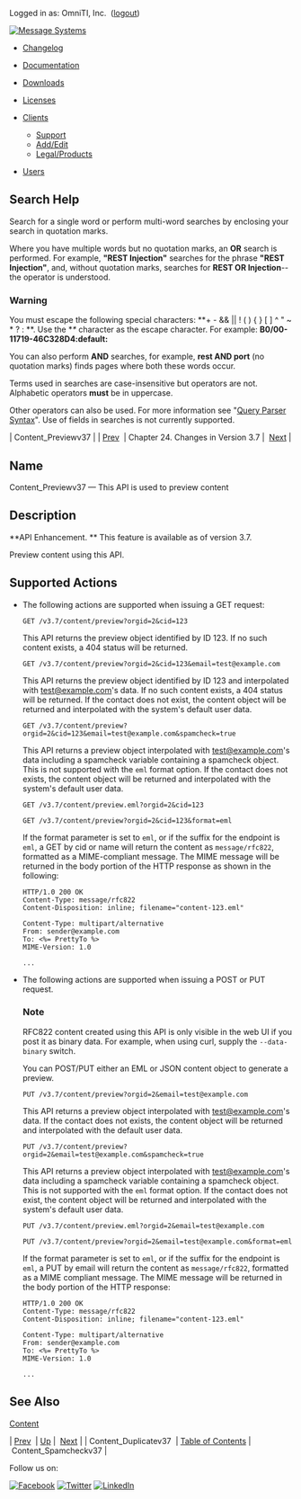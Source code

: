 Logged in as: OmniTI, Inc.  ([logout](https://support.messagesystems.com/logout.php))

[![Message Systems](https://support.messagesystems.com/images/ms-white205.png)](https://support.messagesystems.com/start.php) 

*   [Changelog](https://support.messagesystems.com/start.php?show=changelog)
*   [Documentation](https://support.messagesystems.com/docs/)
*   [Downloads](https://support.messagesystems.com/start.php)

*   [Licenses](https://support.messagesystems.com/license_summary.php)
*   <a href="">Clients</a>
    *   [Support](https://support.messagesystems.com/cs.php)
    *   [Add/Edit](https://support.messagesystems.com/edit_client.php)
    *   [Legal/Products](https://support.messagesystems.com/edit_products.php)
*   [Users](https://support.messagesystems.com/edit_customer.php)

## Search Help

Search for a single word or perform multi-word searches by enclosing your search in quotation marks.

Where you have multiple words but no quotation marks, an **OR** search is performed. For example, **"REST Injection"** searches for the phrase **"REST Injection"**, and, without quotation marks, searches for **REST OR Injection**--the operator is understood.

### Warning

You must escape the following special characters: **+ - && || ! ( ) { } [ ] ^ " ~ * ? : \**. Use the **\** character as the escape character. For example: **B0/00-11719-46C328D4\:default\:**

You can also perform **AND** searches, for example, **rest AND port** (no quotation marks) finds pages where both these words occur.

Terms used in searches are case-insensitive but operators are not. Alphabetic operators **must** be in uppercase.

Other operators can also be used. For more information see "[Query Parser Syntax](https://lucene.apache.org/core/old_versioned_docs/versions/3_0_0/queryparsersyntax.html)". Use of fields in searches is not currently supported.

| Content_Previewv37 |
| [Prev](rest.Content_Duplicatev37.php)  | Chapter 24. Changes in Version 3.7 |  [Next](rest.Content_Spamcheckv37.php) |

<a name="rest.Content_Previewv37"></a>
## Name

Content_Previewv37 — This API is used to preview content

<a name="idp979808"></a>
## Description

**API Enhancement. ** This feature is available as of version 3.7.

Preview content using this API.

## Supported Actions

*   The following actions are supported when issuing a GET request:

    `GET /v3.7/content/preview?orgid=2&cid=123`

    This API returns the preview object identified by ID 123. If no such content exists, a 404 status will be returned.

    `GET /v3.7/content/preview?orgid=2&cid=123&email=test@example.com`

    This API returns the preview object identified by ID 123 and interpolated with test@example.com's data. If no such content exists, a 404 status will be returned. If the contact does not exist, the content object will be returned and interpolated with the system's default user data.

    `GET /v3.7/content/preview?orgid=2&cid=123&email=test@example.com&spamcheck=true`

    This API returns a preview object interpolated with test@example.com's data including a spamcheck variable containing a spamcheck object. This is not supported with the `eml` format option. If the contact does not exists, the content object will be returned and interpolated with the system's default user data.

    ```
    GET /v3.7/content/preview.eml?orgid=2&cid=123

    GET /v3.7/content/preview?orgid=2&cid=123&format=eml
    ```

    If the format parameter is set to `eml`, or if the suffix for the endpoint is `eml`, a GET by cid or name will return the content as `message/rfc822`, formatted as a MIME-compliant message. The MIME message will be returned in the body portion of the HTTP response as shown in the following:

    ```
    HTTP/1.0 200 OK
    Content-Type: message/rfc822
    Content-Disposition: inline; filename="content-123.eml"

    Content-Type: multipart/alternative
    From: sender@example.com
    To: <%= PrettyTo %>
    MIME-Version: 1.0

    ...
    ```

*   The following actions are supported when issuing a POST or PUT request.

    ### Note

    RFC822 content created using this API is only visible in the web UI if you post it as binary data. For example, when using curl, supply the `--data-binary` switch.

    You can POST/PUT either an EML or JSON content object to generate a preview.

    `PUT /v3.7/content/preview?orgid=2&email=test@example.com`

    This API returns a preview object interpolated with test@example.com's data. If the contact does not exists, the content object will be returned and interpolated with the default user data.

    `PUT /v3.7/content/preview?orgid=2&email=test@example.com&spamcheck=true`

    This API returns a preview object interpolated with test@example.com's data including a spamcheck variable containing a spamcheck object. This is not supported with the `eml` format option. If the contact does not exist, the content object will be returned and interpolated with the system's default user data.

    ```
    PUT /v3.7/content/preview.eml?orgid=2&email=test@example.com

    PUT /v3.7/content/preview?orgid=2&email=test@example.com&format=eml
    ```

    If the format parameter is set to `eml`, or if the suffix for the endpoint is `eml`, a PUT by email will return the content as `message/rfc822`, formatted as a MIME compliant message. The MIME message will be returned in the body portion of the HTTP response:

    ```
    HTTP/1.0 200 OK
    Content-Type: message/rfc822
    Content-Disposition: inline; filename="content-123.eml"

    Content-Type: multipart/alternative
    From: sender@example.com
    To: <%= PrettyTo %>
    MIME-Version: 1.0

    ...
    ```

<a name="idp1001600"></a>
## See Also

[Content](rest.content.overview.php "Chapter 16. Content")

| [Prev](rest.Content_Duplicatev37.php)  | [Up](rest.version37.php) |  [Next](rest.Content_Spamcheckv37.php) |
| Content_Duplicatev37  | [Table of Contents](index.php) |  Content_Spamcheckv37 |

Follow us on:

[![Facebook](https://support.messagesystems.com/images/icon-facebook.png)](http://www.facebook.com/messagesystems) [![Twitter](https://support.messagesystems.com/images/icon-twitter.png)](http://twitter.com/#!/MessageSystems) [![LinkedIn](https://support.messagesystems.com/images/icon-linkedin.png)](http://www.linkedin.com/company/message-systems)